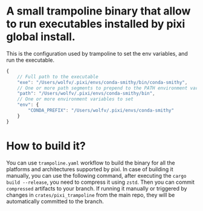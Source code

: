 # A small trampoline binary that allow to run executables installed by pixi global install.


This is the configuration used by trampoline to set the env variables, and run the executable.

```js
{
    // Full path to the executable
    "exe": "/Users/wolfv/.pixi/envs/conda-smithy/bin/conda-smithy",
    // One or more path segments to prepend to the PATH environment variable
    "path": "/Users/wolfv/.pixi/envs/conda-smithy/bin",
    // One or more environment variables to set
    "env": {
        "CONDA_PREFIX": "/Users/wolfv/.pixi/envs/conda-smithy"
    }
}
```

# How to build it?
You can use `trampoline.yaml` workflow to build the binary for all the platforms and architectures supported by pixi.
In case of building it manually, you can use the following command, after executing the `cargo build --release`, you need to compress it using `zstd`.
Then you can commit `compressed` artifacts to your branch.
If running it manually or triggered by changes in `crates/pixi_trampoline` from the main repo, they will be automatically committed to the branch.

